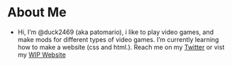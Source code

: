 # About Me
- Hi, I’m @duck2469 (aka patomario), i like to play video games, and make mods for different types of video games. I’m currently learning how to make a website (css and html.). Reach me on my [Twitter](https://twitter.com/patomario2) or vist my [WIP Website](https://duck2469.github.io/)

<!---
patomario
--->

